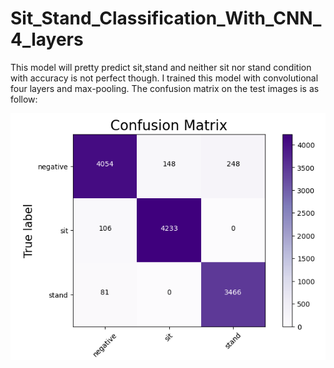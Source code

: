 # Sit_Stand_Classification_With_CNN_4_layers

This model will pretty predict sit,stand and neither sit nor stand condition with accuracy is not perfect though. I trained this model with convolutional four layers and max-pooling. The confusion matrix on the test images is as follow: 

![](confusion_matrix.png)

